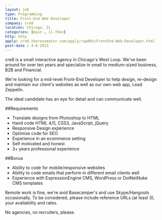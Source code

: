 ```yaml
---
layout: job
type: Programming
title: Front-End Web Developer
company: cre8
location: Chicago, IL
categories: [main , il-fdev]
http: http
apply: cre8.theresumator.com/apply/rqw0On/FrontEnd-Web-Developer.html
post-date : 4-6-2013
---
```


cre8 is a small interactive agency in Chicago's West Loop. We've been around for over ten years and specialize in small to medium-sized business, B2B and Financial.

We're looking for a mid-level Front-End Developer to help design, re-design and maintain our client's websites as well as our own web app, Lead Zeppelin.

The ideal candidate has an eye for detail and can communicate well.

##Requirements
* Translate designs from Photoshop to HTML
* Hand code HTML 4/5, CSS3, JavaScript, jQuery
* Responsive Design experience
* Optimize code for SEO
* Experience in an ecommerce setting
* Self motivated and honest
* 3+ years professional experience 

##Bonus 
* Ability to code for mobile/responsive websites
* Ability to code emails that perform in different email clients well
* Experience with ExpressionEngine CMS, WordPress or DotNetNuke CMS templates

Remote work is fine, we're avid Basecamper's and use Skype/Hangouts occasionally. To be considered, please include reference URLs (at least 3), your availability and rates.

No agencies, no recruiters, please.

